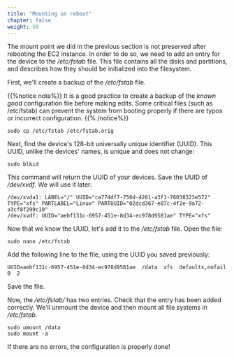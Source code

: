 ```yaml
---
title: "Mounting on reboot"
chapter: false
weight: 50
---
```


The mount point we did in the previous section is not preserved after rebooting the EC2 instance. In order to do so, we need to add an entry for the device to the _/etc/fstab_ file. This file contains all the disks and partitions, and describes how they should be initialized into the filesystem. 

First, we'll create a backup of the _/etc/fstab_ file.

{{%notice note%}}
It is a good practice to create a backup of the _known good_ configuration file before
making edits. Some critical files (such as /etc/fstab) can prevent the system
from booting properly if there are typos or incorrect configuration.
{{% /notice%}}


```commandline
sudo cp /etc/fstab /etc/fstab.orig
```

Next, find the device's 128-bit universally unique identifier (UUID). This UUID, unlike the devices' names, is unique and does not change:
```commandline
sudo blkid
```

This command will return the UUID of your devices. Save the UUID of _/dev/xvdf_. We will use it later:

```commandline
/dev/xvda1: LABEL="/" UUID="ca774df7-756d-4261-a3f1-76038323e572" TYPE="xfs" PARTLABEL="Linux" PARTUUID="02dcd367-e87c-4f2e-9a72-a3cf8f299c10"
/dev/xvdf: UUID="aebf131c-6957-451e-8d34-ec978d9581ae" TYPE="xfs"
```

Now that we know the UUID, let's add it to the _/etc/fstab_ file. Open the file:

```commandline
sudo nano /etc/fstab
```

Add the following line to the file, using the UUID you saved previously:

```code
UUID=aebf131c-6957-451e-8d34-ec978d9581ae  /data  xfs  defaults,nofail  0  2
```

Save the file.

Now, the _/etc/fstab/_ has two entries. Check that the entry has been added correctly. We'll unmount the device and then mount all file systems in _/etc/fstab_.

```commandline
sudo umount /data
sudo mount -a
```

If there are no errors, the configuration is properly done!

